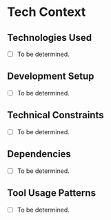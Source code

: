 # Tech Context

## Technologies Used
- [ ] To be determined.

## Development Setup
- [ ] To be determined.

## Technical Constraints
- [ ] To be determined.

## Dependencies
- [ ] To be determined.

## Tool Usage Patterns
- [ ] To be determined.

